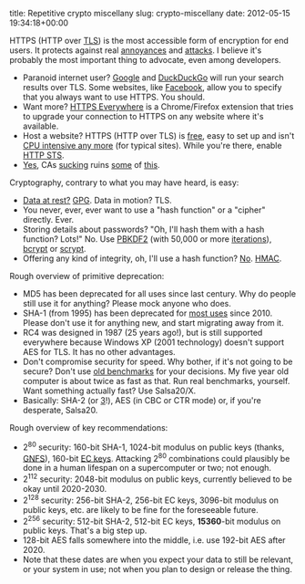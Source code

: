 title: Repetitive crypto miscellany
slug: crypto-miscellany
date: 2012-05-15 19:34:18+00:00

HTTPS (HTTP over <a href="https://en.wikipedia.org/wiki/Transport_Layer_Security">TLS</a>) is the most accessible form of encryption for end users.  It protects against real <a href="http://justinsomnia.org/2012/04/hotel-wifi-javascript-injection/">annoyances</a> and <a href="http://codebutler.com/firesheep">attacks</a>.  I believe it's probably the most important thing to advocate, even among developers.
<ul>
<li>Paranoid internet user?  <a href="https://www.google.com/">Google</a> and <a href="https://duckduckgo.com/">DuckDuckGo</a> will run your search results over TLS.  Some websites, like <a href="https://www.facebook.com/settings?tab=security&section=browsing&view">Facebook</a>, allow you to specify that you always want to use HTTPS.  You should.</li>
<li>Want more?  <a href="https://www.eff.org/https-everywhere">HTTPS Everywhere</a> is a Chrome/Firefox extension that tries to upgrade your connection to HTTPS on any website where it's available.</li>
<li>Host a website?  HTTPS (HTTP over TLS) is <a href="https://startssl.com/">free</a>, easy to set up and isn't <a href="http://www.imperialviolet.org/2010/06/25/overclocking-ssl.html">CPU intensive any more</a> (for typical sites).  While you're there, enable <a href="https://en.wikipedia.org/wiki/HTTP_Strict_Transport_Security">HTTP STS</a>.</li>
<li><a href="http://convergence.io/">Yes</a>, CAs <a href="https://www.eff.org/files/colour_map_of_CAs.pdf" title="Organisations trusted by IE / Firefox">sucking</a> ruins <a href="https://code.google.com/p/chromium/issues/detail?id=107793" title="Chrome #107793: certificate information API">some</a> of <a href="https://www.net-security.org/secworld.php?id=11537" title="Rogue Google SSL certificate allowed MITM Gmail attacks">this</a>.</li>
</ul>

Cryptography, contrary to what you may have heard, is easy:
<ul>
<li><a href="http://chargen.matasano.com/chargen/2009/7/22/if-youre-typing-the-letters-a-e-s-into-your-code-youre-doing.html">Data at rest?</a>  <a href="http://www.gnupg.org/">GPG</a>.  Data in motion?  TLS.</li>
<li>You never, ever, ever want to use a "hash function" or a "cipher" directly.  Ever.</li>
<li>Storing details about passwords?  "Oh, I'll hash them with a hash function?  Lots!"  No.  Use <a href="https://en.wikipedia.org/wiki/PBKDF2">PBKDF2</a> (with 50,000 or more <a href="https://web.nvd.nist.gov/view/vuln/detail?vulnId=CVE-2010-3741">iterations</a>), <a href="http://codahale.com/how-to-safely-store-a-password/">bcrypt</a> or <a href="https://www.tarsnap.com/scrypt.html">scrypt</a>.</li>
<li>Offering any kind of integrity, oh, I'll use a hash function?  <a href="http://netifera.com/research/flickr_api_signature_forgery.pdf">No</a>.  <a href="https://en.wikipedia.org/wiki/HMAC">HMAC</a>.</li>
</ul>

Rough overview of primitive deprecation:
<ul>
<li>MD5 has been deprecated for all uses since last century.  Why do people still use it for anything?  Please mock anyone who does.</li>
<li>SHA-1 (from 1995) has been deprecated for <a href="http://csrc.nist.gov/groups/ST/hash/policy.html">most uses</a> since 2010.  Please don't use it for anything new, and start migrating away from it.</li>
<li>RC4 was designed in 1987 (25 years ago!), but is still supported everywhere because Windows XP (2001 technology) doesn't support AES for TLS.  It has no other advantages.</li>
<li>Don't compromise security for speed.  Why bother, if it's not going to be secure?  Don't use <a href="http://www.cryptopp.com/benchmarks-amd64.html">old benchmarks</a> for your decisions.  My five year old computer is about twice as fast as that.  Run real benchmarks, yourself.  Want something actually fast?  Use Salsa20/X.</li>
<li>Basically: SHA-2 (or <a href="https://en.wikipedia.org/wiki/SHA3">3</a>!), AES (in CBC or CTR mode) or, if you're desperate, Salsa20.</li>
</ul>

Rough overview of key recommendations:
<ul>
<li>2<sup>80</sup> security: 160-bit SHA-1, 1024-bit modulus on public keys (thanks, <a href="https://en.wikipedia.org/wiki/General_number_field_sieve">GNFS</a>), 160-bit <a href="https://en.wikipedia.org/wiki/Elliptic_curve_cryptography">EC keys</a>.  Attacking 2<sup>80</sup> combinations could plausibly be done in a human lifespan on a supercomputer or two; not enough.</li>
<li>2<sup>112</sup> security: 2048-bit modulus on public keys, currently believed to be okay until 2020-2030.</li>
<li>2<sup>128</sup> security: 256-bit SHA-2, 256-bit EC keys, 3096-bit modulus on public keys, etc. are likely to be fine for the foreseeable future.</li>
<li>2<sup>256</sup> security: 512-bit SHA-2, 512-bit EC keys, <strong>15360</strong>-bit modulus on public keys.  That's a big step up.</li>
<li>128-bit AES falls somewhere into the middle, i.e. use 192-bit AES after 2020.</li>
<li>Note that these dates are when you expect your data to still be relevant, or your system in use; not when you plan to design or release the thing.</li>
</ul>